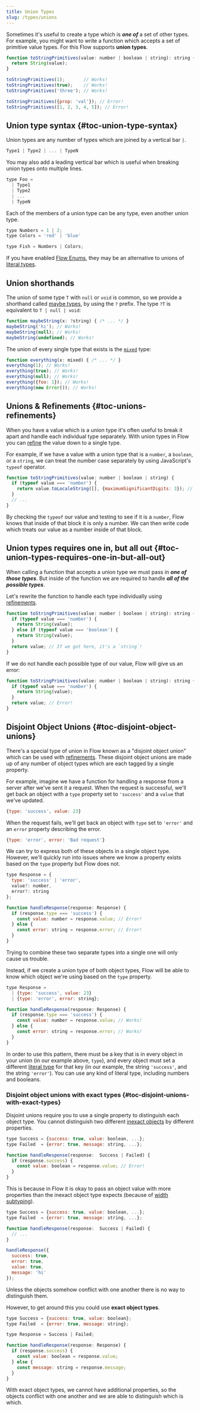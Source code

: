 ```yaml
---
title: Union Types
slug: /types/unions
---
```


Sometimes it's useful to create a type which is ***one of*** a set of other
types. For example, you might want to write a function which accepts a set of
primitive value types. For this Flow supports **union types**.

```js flow-check
function toStringPrimitives(value: number | boolean | string): string {
  return String(value);
}

toStringPrimitives(1);       // Works!
toStringPrimitives(true);    // Works!
toStringPrimitives('three'); // Works!

toStringPrimitives({prop: 'val'}); // Error!
toStringPrimitives([1, 2, 3, 4, 5]); // Error!
```

## Union type syntax {#toc-union-type-syntax}

Union types are any number of types which are joined by a vertical bar `|`.

```js
Type1 | Type2 | ... | TypeN
```

You may also add a leading vertical bar which is useful when breaking union
types onto multiple lines.

```js
type Foo =
  | Type1
  | Type2
  | ...
  | TypeN
```

Each of the members of a union type can be any type, even another union type.

```js flow-check
type Numbers = 1 | 2;
type Colors = 'red' | 'blue'

type Fish = Numbers | Colors;
```

If you have enabled [Flow Enums](../../enums/), they may be an alternative to unions of [literal types](../literals).

## Union shorthands

The union of some type `T` with `null` or `void` is common, so we provide a shorthand called [maybe types](../maybe), by using the `?` prefix. The type `?T` is equivalent to `T | null | void`:

```js flow-check
function maybeString(x: ?string) { /* ... */ }
maybeString('hi'); // Works!
maybeString(null); // Works!
maybeString(undefined); // Works!
```

The union of every single type that exists is the [`mixed`](../mixed) type:

```js flow-check
function everything(x: mixed) { /* ... */ }
everything(1); // Works!
everything(true); // Works!
everything(null); // Works!
everything({foo: 1}); // Works!
everything(new Error()); // Works!
```

## Unions & Refinements {#toc-unions-refinements}

When you have a value which is a union type it's often useful to break it apart
and handle each individual type separately. With union types in Flow you can
[refine](../../lang/refinements) the value down to a single type.

For example, if we have a value with a union type that is a `number`, a
`boolean`, or a `string`, we can treat the number case separately by using
JavaScript's `typeof` operator.

```js flow-check
function toStringPrimitives(value: number | boolean | string) {
  if (typeof value === 'number') {
    return value.toLocaleString([], {maximumSignificantDigits: 3}); // Works!
  }
  // ...
}
```

By checking the `typeof` our value and testing to see if it is a `number`, Flow
knows that inside of that block it is only a number. We can then write code
which treats our value as a number inside of that block.

## Union types requires one in, but all out {#toc-union-types-requires-one-in-but-all-out}

When calling a function that accepts a union type we must pass in ***one of
those types***. But inside of the function we are required to handle ***all of
the possible types***.

Let's rewrite the function to handle each type individually using [refinements](../../lang/refinements).

```js flow-check
function toStringPrimitives(value: number | boolean | string): string {
  if (typeof value === 'number') {
    return String(value);
  } else if (typeof value === 'boolean') {
    return String(value);
  }
  return value; // If we got here, it's a `string`!
}
```

If we do not handle each possible type of our value, Flow will give us an error:

```js flow-check
function toStringPrimitives(value: number | boolean | string): string {
  if (typeof value === 'number') {
    return String(value);
  }
  return value; // Error!
}
```

## Disjoint Object Unions {#toc-disjoint-object-unions}

There's a special type of union in Flow known as a "disjoint object union" which can
be used with [refinements](../../lang/refinements/). These disjoint object unions are
made up of any number of object types which are each tagged by a single property.

For example, imagine we have a function for handling a response from a server
after we've sent it a request. When the request is successful, we'll get back
an object with a `type` property set to `'success'` and a `value` that we've
updated.

```js
{type: 'success', value: 23}
```

When the request fails, we'll get back an object with `type` set to `'error'`
and an `error` property describing the error.

```js
{type: 'error', error: 'Bad request'}
```

We can try to express both of these objects in a single object type. However,
we'll quickly run into issues where we know a property exists based on the
`type` property but Flow does not.

```js flow-check
type Response = {
  type: 'success' | 'error',
  value?: number,
  error?: string
};

function handleResponse(response: Response) {
  if (response.type === 'success') {
    const value: number = response.value; // Error!
  } else {
    const error: string = response.error; // Error!
  }
}
```

Trying to combine these two separate types into a single one will only cause us
trouble.

Instead, if we create a union type of both object types, Flow will be able to
know which object we're using based on the `type` property.

```js flow-check
type Response =
  | {type: 'success', value: 23}
  | {type: 'error', error: string};

function handleResponse(response: Response) {
  if (response.type === 'success') {
    const value: number = response.value; // Works!
  } else {
    const error: string = response.error; // Works!
  }
}
```

In order to use this pattern, there must be a key that is in every object in your union (in our example above, `type`),
and every object must set a different [literal type](../literals) for that key (in our example, the string `'success'`, and the string `'error'`).
You can use any kind of literal type, including numbers and booleans.

### Disjoint object unions with exact types {#toc-disjoint-unions-with-exact-types}

Disjoint unions require you to use a single property to distinguish each object
type. You cannot distinguish two different [inexact objects](../objects/#exact-and-inexact-object-types) by different properties.

```js flow-check
type Success = {success: true, value: boolean, ...};
type Failed  = {error: true, message: string, ...};

function handleResponse(response:  Success | Failed) {
  if (response.success) {
    const value: boolean = response.value; // Error!
  }
}
```

This is because in Flow it is okay to pass an object value with more properties
than the inexact object type expects (because of [width subtyping](../../lang/width-subtyping/)).

```js flow-check
type Success = {success: true, value: boolean, ...};
type Failed  = {error: true, message: string, ...};

function handleResponse(response:  Success | Failed) {
  // ...
}

handleResponse({
  success: true,
  error: true,
  value: true,
  message: 'hi'
});
```

Unless the objects somehow conflict with one another there is no way to
distinguish them.

However, to get around this you could use **exact object types**.

```js flow-check
type Success = {success: true, value: boolean};
type Failed  = {error: true, message: string};

type Response = Success | Failed;

function handleResponse(response: Response) {
  if (response.success) {
    const value: boolean = response.value;
  } else {
    const message: string = response.message;
  }
}
```

With exact object types, we cannot have additional properties, so the objects
conflict with one another and we are able to distinguish which is which.
